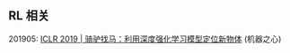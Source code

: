 ## RL 相关

201905: [ICLR 2019 | 骑驴找马：利用深度强化学习模型定位新物体](https://mp.weixin.qq.com/s/ij3bf61Pu7lrX0WijhbDeA) (机器之心)  